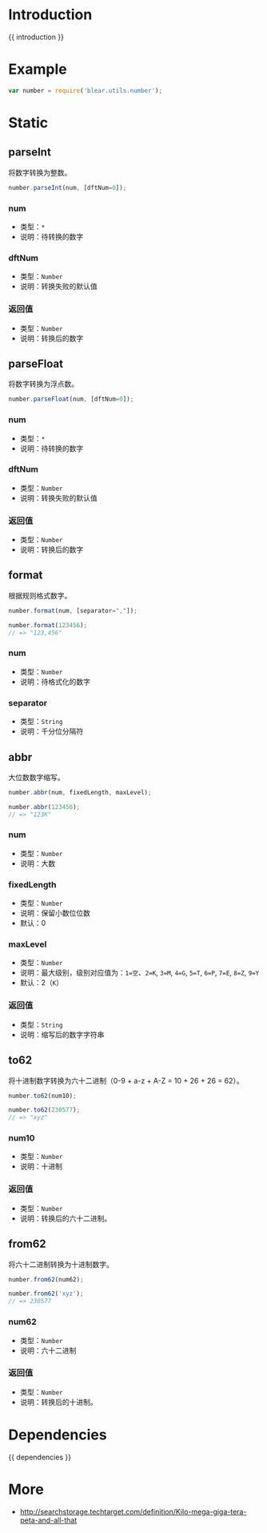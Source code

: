 # Introduction
{{ introduction }}





# Example
```js
var number = require('blear.utils.number');
```



# Static
## parseInt
将数字转换为整数。
```js
number.parseInt(num, [dftNum=0]);
```
### num
- 类型：`*`
- 说明：待转换的数字

### dftNum
- 类型：`Number`
- 说明：转换失败的默认值

### 返回值
- 类型：`Number`
- 说明：转换后的数字


## parseFloat
将数字转换为浮点数。
```js
number.parseFloat(num, [dftNum=0]);
```
### num
- 类型：`*`
- 说明：待转换的数字

### dftNum
- 类型：`Number`
- 说明：转换失败的默认值

### 返回值
- 类型：`Number`
- 说明：转换后的数字


## format
根据规则格式数字。
```js
number.format(num, [separator=","]);

number.format(123456);
// => "123,456"
```
### num
- 类型：`Number`
- 说明：待格式化的数字

### separator
- 类型：`String`
- 说明：千分位分隔符



## abbr
大位数数字缩写。
```js
number.abbr(num, fixedLength, maxLevel);

number.abbr(123456);
// => "123K" 
```

### num
- 类型：`Number`
- 说明：大数

### fixedLength
- 类型：`Number`
- 说明：保留小数位位数
- 默认：0

### maxLevel
- 类型：`Number`
- 说明：最大级别，级别对应值为：`1=空`、`2=K`, `3=M`, `4=G`, `5=T`, `6=P`, `7=E`, `8=Z`, `9=Y`
- 默认：2（`K`）

### 返回值
- 类型：`String`
- 说明：缩写后的数字字符串



## to62
将十进制数字转换为六十二进制（0-9 + a-z + A-Z = 10 + 26 + 26 = 62）。
```js
number.to62(num10);

number.to62(230577);
// => "xyz"
```
### num10
- 类型：`Number`
- 说明：十进制

### 返回值
- 类型：`Number`
- 说明：转换后的六十二进制。



## from62
将六十二进制转换为十进制数字。
```js
number.from62(num62);

number.from62('xyz');
// => 230577
```

### num62
- 类型：`Number`
- 说明：六十二进制

### 返回值
- 类型：`Number`
- 说明：转换后的十进制。







# Dependencies
{{ dependencies }}





# More
- <http://searchstorage.techtarget.com/definition/Kilo-mega-giga-tera-peta-and-all-that>
